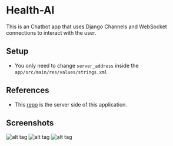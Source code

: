 # Health-AI

This is an Chatbot app that uses Django Channels and WebSocket connections to interact with the user.

## Setup

 - You only need to change `server_address` inside the `app/src/main/res/values/strings.xml`

## References

 - This [repo](https://github.com/shafique-md18/HealthAIChatbot) is the server side of this application.

## Screenshots

![alt tag](https://raw.githubusercontent.com/ahmetozrahat25/health-ai/master/images/shot1.png)
![alt tag](https://raw.githubusercontent.com/ahmetozrahat25/health-ai/master/images/shot2.png)
![alt tag](https://raw.githubusercontent.com/ahmetozrahat25/health-ai/master/images/shot3.png)
